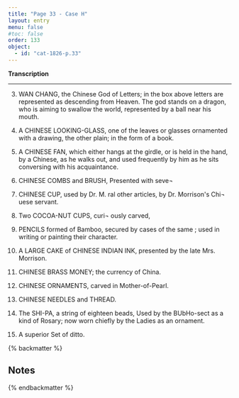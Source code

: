 ```yaml
---
title: "Page 33 - Case H"
layout: entry
menu: false
#toc: false
order: 133
object:
  - id: "cat-1826-p.33"
---
```



**Transcription**

---

3. WAN CHANG, the Chinese God of Letters; in the
box above letters are represented as descending from
Heaven. The god stands on a dragon, who is aiming
to swallow the world, represented by a ball near his
mouth.

1. A CHINESE LOOKING-GLASS, one of the leaves
or glasses ornamented with a drawing, the other plain;
in the form of a book.

2. A CHINESE FAN, which either hangs at the girdle,
or is held in the hand, by a Chinese, as he walks out,
and used frequently by him as he sits conversing with
his acquaintance.

3. CHINESE COMBS and BRUSH,
Presented with seve¬

4. CHINESE CUP, used by Dr. M.
ral other articles, by
Dr. Morrison's Chi¬
uese servant.

5. Two COCOA-NUT CUPS, curi¬
ously carved,

6. PENCILS formed of Bamboo, secured by cases of the
same ; used in writing or painting their character.

7. A LARGE CAKE of CHINESE INDIAN INK,
presented by the late Mrs. Morrison.

8. CHINESE BRASS MONEY; the currency of China.

9. CHINESE ORNAMENTS, carved in Mother-of-Pearl.

10. CHINESE NEEDLES and THREAD.

11. The SHI-PA, a string of eighteen beads,
Used by the BUbHo-sect as a kind of Rosary; now worn
chiefly by the Ladies as an ornament.

12. A superior Set of ditto.

{% backmatter %}

## Notes

{% endbackmatter %}
